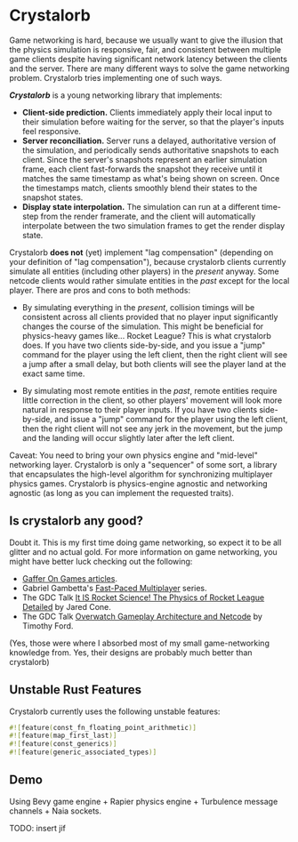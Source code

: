 # Crystalorb

Game networking is hard, because we usually want to give the illusion that the physics simulation is responsive, fair, and consistent between multiple game clients despite having significant network latency between the clients and the server. There are many different ways to solve the game networking problem. Crystalorb tries implementing one of such ways.

***Crystalorb*** is a young networking library that implements:

- **Client-side prediction.** Clients immediately apply their local input to their simulation before waiting for the server, so that the player's inputs feel responsive.
- **Server reconciliation.** Server runs a delayed, authoritative version of the simulation, and periodically sends authoritative snapshots to each client. Since the server's snapshots represent an earlier simulation frame, each client fast-forwards the snapshot they receive until it matches the same timestamp as what's being shown on screen. Once the timestamps match, clients smoothly blend their states to the snapshot states.
- **Display state interpolation.** The simulation can run at a different time-step from the render framerate, and the client will automatically interpolate between the two simulation frames to get the render display state.

Crystalorb **does not** (yet) implement "lag compensation" (depending on your definition of "lag compensation"), because crystalorb clients currently simulate all entities (including other players) in the *present* anyway. Some netcode clients would rather simulate entities in the *past* except for the local player. There are pros and cons to both methods:

- By simulating everything in the *present*, collision timings will be consistent across all clients provided that no player input significantly changes the course of the simulation. This might be beneficial for physics-heavy games like... Rocket League? This is what crystalorb does. If you have two clients side-by-side, and you issue a "jump" command for the player using the left client, then the right client will see a jump after a small delay, but both clients will see the player land at the exact same time.

- By simulating most remote entities in the *past*, remote entities require little correction in the client, so other players' movement will look more natural in response to their player inputs. If you have two clients side-by-side, and issue a "jump" command for the player using the left client, then the right client will not see any jerk in the movement, but the jump and the landing will occur slightly later after the left client.

Caveat: You need to bring your own physics engine and "mid-level" networking layer. Crystalorb is only a "sequencer" of some sort, a library that encapsulates the high-level algorithm for synchronizing multiplayer physics games. Crystalorb is physics-engine agnostic and networking agnostic (as long as you can implement the requested traits).

## Is crystalorb any good?

Doubt it. This is my first time doing game networking, so expect it to be all glitter and no actual gold. For more information on game networking, you might have better luck checking out the following:

- [Gaffer On Games articles](https://gafferongames.com/#posts).
- Gabriel Gambetta's [Fast-Paced Multiplayer](https://www.gabrielgambetta.com/client-server-game-architecture.html) series.
- The GDC Talk [It IS Rocket Science! The Physics of Rocket League Detailed](https://www.youtube.com/watch?v=ueEmiDM94IE) by Jared Cone.
- The GDC Talk [Overwatch Gameplay Architecture and Netcode](https://www.youtube.com/watch?v=W3aieHjyNvw) by Timothy Ford.

(Yes, those were where I absorbed most of my small game-networking knowledge from. Yes, their designs are probably much better than crystalorb)

## Unstable Rust Features

Crystalorb currently uses the following unstable features:

```rust
#![feature(const_fn_floating_point_arithmetic)]
#![feature(map_first_last)]
#![feature(const_generics)]
#![feature(generic_associated_types)]
```

## Demo

Using Bevy game engine + Rapier physics engine + Turbulence message channels + Naia sockets.

TODO: insert jif
